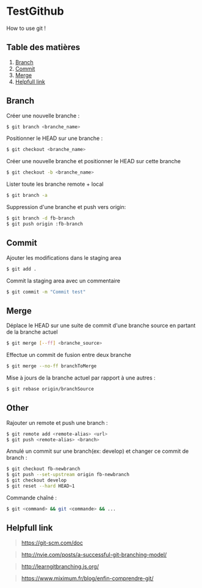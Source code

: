 # TestGithub

How to use git !

## Table des matières

1. [Branch](#branch)
2. [Commit](#commit)
3. [Merge](#merge)
4. [Helpfull link](#helpfull-link)


## Branch
Créer une nouvelle branche :
```sh
$ git branch <branche_name>
```

Positionner le HEAD sur une branche :
```sh
$ git checkout <branche_name>
```

Créer une nouvelle branche et positionner le HEAD sur cette branche
```sh
$ git checkout -b <branche_name>
```

Lister toute les branche remote + local
```sh
$ git branch -a
```

Suppression d'une branche et push vers origin:
```sh
$ git branch -d fb-branch
$ git push origin :fb-branch
```

## Commit
Ajouter les modifications dans le staging area
```sh
$ git add .
```

Commit la staging area avec un commentaire
```sh
$ git commit -m "Commit test"
```

## Merge

Déplace le HEAD sur une suite de commit d'une branche source en partant de la branche actuel
```sh
$ git merge [--ff] <branche_source>
```

Effectue un commit de fusion entre deux branche
```sh
$ git merge --no-ff branchToMerge
```

Mise à jours de la branche actuel par rapport à une autres :
```sh
$ git rebase origin/branchSource
```

## Other

Rajouter un remote et push une branch :
```sh
$ git remote add <remote-alias> <url>
$ git push <remote-alias> <branch>
```

Annulé un commit sur une branch(ex: develop) et changer ce commit de branch :
```sh
$ git checkout fb-newbranch
$ git push --set-upstream origin fb-newbranch
$ git checkout develop
$ git reset --hard HEAD~1
```

Commande chaîné :
```sh
$ git <command> && git <commande> && ...
```

## Helpfull link
> https://git-scm.com/doc

> http://nvie.com/posts/a-successful-git-branching-model/

> http://learngitbranching.js.org/

> https://www.miximum.fr/blog/enfin-comprendre-git/
